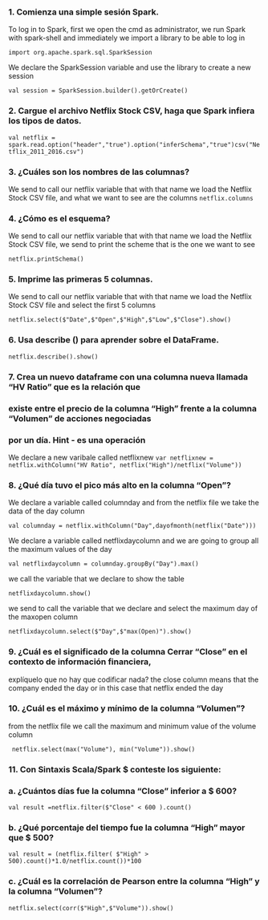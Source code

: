 ### 1. Comienza una simple sesión Spark.
To log in to Spark, first we open the cmd as administrator, we run Spark with
spark-shell and immediately we import a library to be able to log in

` import org.apache.spark.sql.SparkSession `

We declare the SparkSession variable and use the library to create a new session

`val session = SparkSession.builder().getOrCreate()`

### 2. Cargue el archivo Netflix Stock CSV, haga que Spark infiera los tipos de datos. 
`val netflix = spark.read.option("header","true").option("inferSchema","true")csv("Netflix_2011_2016.csv")`

### 3. ¿Cuáles son los nombres de las columnas? 
We send to call our netflix variable that with that name we load the Netflix Stock CSV file, 
and what we want to see are the columns
`netflix.columns`

### 4. ¿Cómo es el esquema? 
We send to call our netflix variable that with that name we load the Netflix Stock CSV file, 
we send to print the scheme that is the one we want to see

`netflix.printSchema()`

### 5. Imprime las primeras 5 columnas. 
We send to call our netflix variable that with that name we load the Netflix Stock CSV file
and select the first 5 columns

`netflix.select($"Date",$"Open",$"High",$"Low",$"Close").show()`

### 6. Usa describe () para aprender sobre el DataFrame. 
`netflix.describe().show()`

### 7. Crea un nuevo dataframe con una columna nueva llamada “HV Ratio” que es la relación que  
### existe entre el precio de la columna “High” frente a la columna “Volumen” de acciones  negociadas
### por un día. Hint - es una operación 
We declare a new varibale called netflixnew
`var netflixnew = netflix.withColumn("HV Ratio", netflix("High")/netflix("Volume"))`

### 8. ¿Qué día tuvo el pico más alto en la columna “Open”? 
We declare a variable called columnday and from the netflix file we take the data of the day column

`val columnday = netflix.withColumn("Day",dayofmonth(netflix("Date")))`

We declare a variable called netflixdaycolumn and we are going to group all the maximum values ​​of the day

`val netflixdaycolumn = columnday.groupBy("Day").max()`

we call the variable that we declare to show the table

`netflixdaycolumn.show()`

we send to call the variable that we declare and select the maximum day of the maxopen column

`netflixdaycolumn.select($"Day",$"max(Open)").show()`

### 9. ¿Cuál es el significado de la columna Cerrar “Close” en el contexto de información financiera,  
explíquelo que no hay que codificar nada? 
the close column means that the company ended the day or in this case that netflix ended the day

### 10. ¿Cuál es el máximo y mínimo de la columna “Volumen”?
from the netflix file we call the maximum and minimum value of the volume column

` netflix.select(max("Volume"), min("Volume")).show()`



### 11. Con Sintaxis Scala/Spark $ conteste los siguiente: 
### a. ¿Cuántos días fue la columna “Close” inferior a $ 600? 
`val result =netflix.filter($"Close" < 600 ).count()`
### b. ¿Qué porcentaje del tiempo fue la columna “High” mayor que $ 500? 
`val result = (netflix.filter( $"High" > 500).count()*1.0/netflix.count())*100`

### c. ¿Cuál es la correlación de Pearson entre la columna “High” y la columna “Volumen”? 
`netflix.select(corr($"High",$"Volume")).show()`
